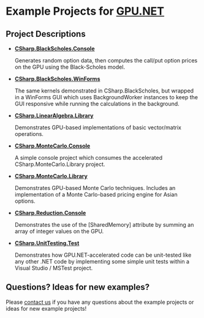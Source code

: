Example Projects for <a href="http://www.tidepowerd.com" title="Learn more about GPU.NET at tidepowerd.com">GPU.NET</a>
============================

Project Descriptions
--------------------

*	**[CSharp.BlackScholes.Console](http://github.com/tidepowerd/GPU.NET-Example-Projects/tree/master/CSharp.BlackScholes.Console/)**

	Generates random option data, then computes the call/put option prices on the GPU using the Black-Scholes model.
	
*	**[CSharp.BlackScholes.WinForms](http://github.com/tidepowerd/GPU.NET-Example-Projects/tree/master/CSharp.BlackScholes.WinForms/)**

	The same kernels demonstrated in CSharp.BlackScholes, but wrapped in a WinForms GUI which uses BackgroundWorker instances to keep the GUI responsive while running the calculations in the background.
	
*	**[CSharp.LinearAlgebra.Library](http://github.com/tidepowerd/GPU.NET-Example-Projects/tree/master/CSharp.LinearAlgebra.Library/)**

	Demonstrates GPU-based implementations of basic vector/matrix operations.
	
*	**[CSharp.MonteCarlo.Console](http://github.com/tidepowerd/GPU.NET-Example-Projects/tree/master/CSharp.MonteCarlo.Console/)**

	A simple console project which consumes the accelerated CSharp.MonteCarlo.Library project.
	
*	**[CSharp.MonteCarlo.Library](http://github.com/tidepowerd/GPU.NET-Example-Projects/tree/master/CSharp.MonteCarlo.Library/)**

	Demonstrates GPU-based Monte Carlo techniques. Includes an implementation of a Monte Carlo-based pricing engine for Asian options.

*	**[CSharp.Reduction.Console](http://github.com/tidepowerd/GPU.NET-Example-Projects/tree/master/CSharp.Reduction.Console/)**

	Demonstrates the use of the [SharedMemory] attribute by summing an array of integer values on the GPU.
	
*	**[CSharp.UnitTesting.Test](http://github.com/tidepowerd/GPU.NET-Example-Projects/tree/master/CSharp.UnitTesting.Test/)**

	Demonstrates how GPU.NET-accelerated code can be unit-tested like any other .NET code by implementing some simple unit tests within a Visual Studio / MSTest project.

Questions? Ideas for new examples?
----------------------------------
Please <a href="mailto:info@tidepowerd.com" title="Contact TidePowerd for information about GPU.NET">contact us</a> if you have any questions about the example projects or ideas for new example projects!
